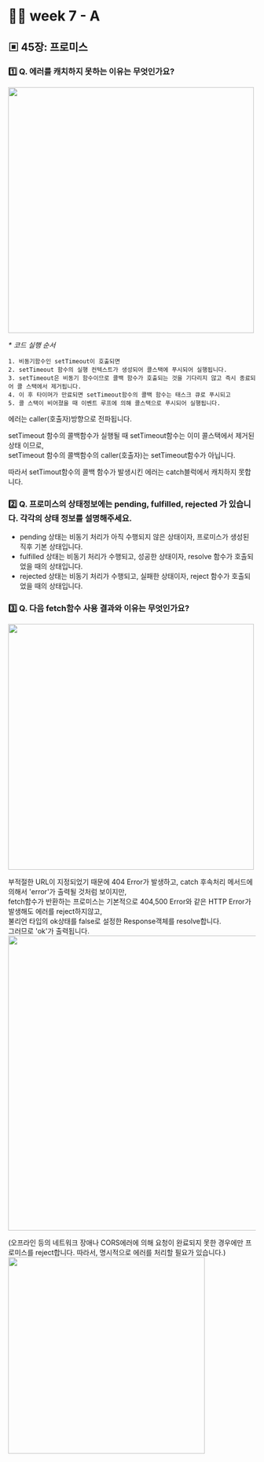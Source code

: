 # 👩‍🏫 week 7 - A

## ▣ 45장: 프로미스

### 1️⃣ Q. 에러를 캐치하지 못하는 이유는 무엇인가요?

<img src="https://github.com/codesquad-members-2024/fe-newsstand-react/assets/96780693/cf5e46d9-10bd-4c6e-92d6-b0688c1917b2" width="500"/>

<i>\* 코드 실행 순서</i>

    1. 비동기함수인 setTimeout이 호출되면
    2. setTimeout 함수의 실행 컨텍스트가 생성되어 콜스택에 푸시되어 실행됩니다.
    3. setTimeout은 비동기 함수이므로 콜백 함수가 호출되는 것을 기다리지 않고 즉시 종료되어 콜 스택에서 제거됩니다.
    4. 이 후 타이머가 만료되면 setTimeout함수의 콜백 함수는 태스크 큐로 푸시되고
    5. 콜 스택이 비어졌을 때 이벤트 루프에 의해 콜스택으로 푸시되어 실행됩니다.

에러는 caller(호출자)방향으로 전파됩니다.

setTimeout 함수의 콜백함수가 실행될 때 setTimeout함수는 이미 콜스택에서 제거된 상태 이므로,  
setTimeout 함수의 콜백함수의 caller(호출자)는 setTimeout함수가 아닙니다.

따라서 setTimout함수의 콜백 함수가 발생시킨 에러는 catch블럭에서 캐치하지 못합니다.

### 2️⃣ Q. 프로미스의 상태정보에는 pending, fulfilled, rejected 가 있습니다. 각각의 상태 정보를 설명해주세요.

-   pending 상태는 비동기 처리가 아직 수행되지 않은 상태이자, 프로미스가 생성된 직후 기본 상태입니다.
-   fulfilled 상태는 비동기 처리가 수행되고, 성공한 상태이자, resolve 함수가 호출되었을 때의 상태입니다.
-   rejected 상태는 비동기 처리가 수행되고, 실패한 상태이자, reject 함수가 호출되었을 때의 상태입니다.

### 3️⃣ Q. 다음 fetch함수 사용 결과와 이유는 무엇인가요?

<img src="https://github.com/codesquad-members-2024/fe-newsstand-react/assets/96780693/ee1f9733-e598-4be8-b124-a039cdd936f1" width="500"/>

부적절한 URL이 지정되었기 때문에 404 Error가 발생하고, catch 후속처리 메서드에 의해서 'error'가 출력될 것처럼 보이지만,  
fetch함수가 반환하는 프로미스는 기본적으로 404,500 Error와 같은 HTTP Error가 발생해도 에러를 reject하지않고,  
불리언 타입의 ok상태를 false로 설정한 Response객체를 resolve합니다.  
그러므로 'ok'가 출력됩니다.  
<img src="https://github.com/codesquad-members-2024/fe-newsstand-react/assets/96780693/f3d15ab4-670b-4531-9e5d-6626b50e3746" width="600"/>

(오프라인 등의 네트워크 장애나 CORS에러에 의해 요청이 완료되지 못한 경우에만 프로미스를 reject합니다.
따라서, 명시적으로 에러를 처리할 필요가 있습니다.)
<img src="https://github.com/codesquad-members-2024/fe-newsstand-react/assets/96780693/9bc574e0-54d0-46db-be4c-68f532c6b3c9" width="400"/>
